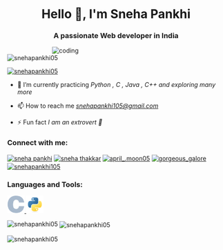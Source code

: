 
<h1 align="center">Hello 👋, I'm Sneha Pankhi</h1>
<h3 align="center">A passionate Web developer in India</h3>

<img align="right" alt="coding" width="400" src="https://camo.githubusercontent.com/8e033c50da3bd665628a2dcb2ffe97e0c57c7e93e03c3251d7d40a1ac55f5ec4/68747470733a2f2f6d656469612e74656e6f722e636f6d2f696d616765732f37646234656161336534373237326338653538656530313866633339306237642f74656e6f722e676966">

<p align="left"> <img src="https://komarev.com/ghpvc/?username=snehapankhi05&label=Profile%20views&color=0e75b6&style=flat" alt="snehapankhi05" /> </p>

<p align="left"> <a href="https://github.com/ryo-ma/github-profile-trophy"><img src="https://github-profile-trophy.vercel.app/?username=snehapankhi05" alt="snehapankhi05" /></a> </p>

- 🌱 I’m currently practicing *Python , C , Java , C++  and exploring many more*

- 📫 How to reach me *snehapankhi105@gmail.com*

- ⚡ Fun fact *I am an extrovert 🥲*

<h3 align="left">Connect with me:</h3>
<p align="left">
<a href="https://linkedin.com/in/sneha pankhi" target="blank"><img align="center" src="https://raw.githubusercontent.com/rahuldkjain/github-profile-readme-generator/master/src/images/icons/Social/linked-in-alt.svg" alt="sneha pankhi" height="30" width="40" /></a>
<a href="https://fb.com/sneha thakkar" target="blank"><img align="center" src="https://raw.githubusercontent.com/rahuldkjain/github-profile-readme-generator/master/src/images/icons/Social/facebook.svg" alt="sneha thakkar" height="30" width="40" /></a>
<a href="https://instagram.com/april_.moon05" target="blank"><img align="center" src="https://raw.githubusercontent.com/rahuldkjain/github-profile-readme-generator/master/src/images/icons/Social/instagram.svg" alt="april_.moon05" height="30" width="40" /></a>
<a href="https://www.youtube.com/c/gorgeous_galore" target="blank"><img align="center" src="https://raw.githubusercontent.com/rahuldkjain/github-profile-readme-generator/master/src/images/icons/Social/youtube.svg" alt="gorgeous_galore" height="30" width="40" /></a>
<a href="https://www.hackerrank.com/snehapankhi105" target="blank"><img align="center" src="https://raw.githubusercontent.com/rahuldkjain/github-profile-readme-generator/master/src/images/icons/Social/hackerrank.svg" alt="snehapankhi105" height="30" width="40" /></a>
</p>

<h3 align="left">Languages and Tools:</h3>
<p align="left"> <a href="https://www.cprogramming.com/" target="_blank" rel="noreferrer"> <img src="https://raw.githubusercontent.com/devicons/devicon/master/icons/c/c-original.svg" alt="c" width="40" height="40"/> </a> <a href="https://www.python.org" target="_blank" rel="noreferrer"> <img src="https://raw.githubusercontent.com/devicons/devicon/master/icons/python/python-original.svg" alt="python" width="40" height="40"/> </a> </p>

<p><img align="left" src="https://github-readme-stats.vercel.app/api/top-langs?username=snehapankhi05&show_icons=true&locale=en&layout=compact" alt="snehapankhi05" /></p>

<p>&nbsp;<img align="center" src="https://github-readme-stats.vercel.app/api?username=snehapankhi05&show_icons=true&locale=en" alt="snehapankhi05" /></p>

<p><img align="center" src="https://github-readme-streak-stats.herokuapp.com/?user=snehapankhi05&" alt="snehapankhi05" /></p>
